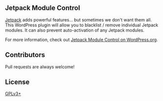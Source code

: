 ## Jetpack Module Control

[Jetpack](https://wordpress.org/plugins/jetpack/) adds powerful features... but sometimes we don't want them all. This WordPress plugin will allow you to blacklist / remove individual Jetpack modules. It can also prevent auto-activation of any Jetpack modules.

For more information, check out [Jetpack Module Control on WordPress.org](https://wordpress.org/plugins/jetpack-module-control/).

## Contributors

Pull requests are always welcome!

## License

[GPLv3+](http://www.gnu.org/licenses/gpl-3.0.html)
